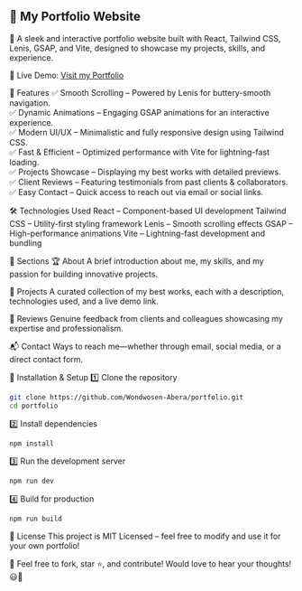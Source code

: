 ## 🌟 My Portfolio Website

🚀 A sleek and interactive portfolio website built with React, Tailwind CSS, Lenis, GSAP, and Vite, designed to showcase my projects, skills, and experience.

🔗 Live Demo: [Visit my Portfolio](https://wondwosendev.netlify.app/)

📌 Features
✅ Smooth Scrolling – Powered by Lenis for buttery-smooth navigation.  
✅ Dynamic Animations – Engaging GSAP animations for an interactive experience.  
✅ Modern UI/UX – Minimalistic and fully responsive design using Tailwind CSS.  
✅ Fast & Efficient – Optimized performance with Vite for lightning-fast loading.  
✅ Projects Showcase – Displaying my best works with detailed previews.  
✅ Client Reviews – Featuring testimonials from past clients & collaborators.  
✅ Easy Contact – Quick access to reach out via email or social links.

🛠️ Technologies Used
React – Component-based UI development
Tailwind CSS – Utility-first styling framework
Lenis – Smooth scrolling effects
GSAP – High-performance animations
Vite – Lightning-fast development and bundling

📂 Sections
🏆 About
A brief introduction about me, my skills, and my passion for building innovative projects.

💼 Projects
A curated collection of my best works, each with a description, technologies used, and a live demo link.

🌟 Reviews
Genuine feedback from clients and colleagues showcasing my expertise and professionalism.

📬 Contact
Ways to reach me—whether through email, social media, or a direct contact form.

🚀 Installation & Setup
1️⃣ Clone the repository

```bash
git clone https://github.com/Wondwosen-Abera/portfolio.git
cd portfolio
```

2️⃣ Install dependencies

```bash
npm install
```

3️⃣ Run the development server

```bash
npm run dev
```

4️⃣ Build for production

```bash
npm run build
```

📜 License
This project is MIT Licensed – feel free to modify and use it for your own portfolio!

👏 Feel free to fork, star ⭐, and contribute!
Would love to hear your thoughts! 😃🚀
